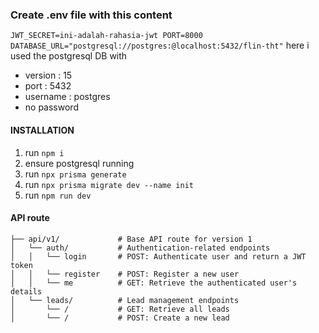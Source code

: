 ### Create .env file with this content
`JWT_SECRET=ini-adalah-rahasia-jwt
PORT=8000
DATABASE_URL="postgresql://postgres:@localhost:5432/flin-tht"`
here i used the postgresql DB with 
- version : 15
- port : 5432
- username : postgres
- no password

#### INSTALLATION

1. run `npm i`
2. ensure postgresql running
3. run `npx prisma generate`
4. run `npx prisma migrate dev --name init`
5. run `npm run dev`


#### API route

```
├── api/v1/             # Base API route for version 1
│   └── auth/           # Authentication-related endpoints
│   │   └── login       # POST: Authenticate user and return a JWT token
│   │   └── register    # POST: Register a new user
│   │   └── me          # GET: Retrieve the authenticated user's details
│   └── leads/          # Lead management endpoints
│       └── /           # GET: Retrieve all leads
│       └── /           # POST: Create a new lead
```